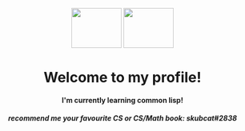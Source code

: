 <p align="center">
  <img width="100" height="80" src="https://cdn.discordapp.com/attachments/992106318200582214/993027615856275506/tumblr_3f4815d42f2b66b895ec291cc3713c50_18339139_250.gif">
  
   <img width="100" height="80" src="https://64.media.tumblr.com/637204138e6d5785af986ed02deab965/526117c533e75065-e9/s75x75_c1/41f5bd784abcf161211517d9439530608a53d8e5.gif">
 
</p>



<h1 align="center">
    <b>Welcome to my profile!</b><br>

</h1>


<h4 align="center">
    <b>I'm currently learning common lisp!</b><br>
   
</h4>

<h5 align="center">
 <b>recommend me your favourite CS or CS/Math book: skubcat#2838</b><br>
</h5>
